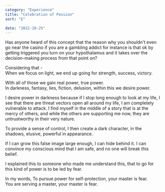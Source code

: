 ```yaml
---
category: "Experience" 
title: "Celebration of Passion"
sort: "E" 

date: "2022-10-25"
---
```


Has anyone heard of this concept that the reason why you shouldn't even go near the casino if you are a gambling addict for instance is that ok by getting triggered you turn on your hypothalamus and it takes over the decision-making process from that point on?    

Considering that -  
When we focus on light, we end up going for strength, success, victory.  

With all of those we gain real power, true power.  
In darkness, fantasy, lies, fiction, delusion, 
within this we desire power.  

I desire power in darkness because if I stop long enough to look at my life, I see that there are threat vectors open all around my life, I am completely vulnerable to attack. I find myself in the middle of a story that is at the mercy of others, and while the others are supporting me now, they are untrustworthy in their very nature.  

To provide a sense of control, I then create a dark character, in the shadows, elusive, powerful in appearance.  

If I can grow this false image large enough, I can hide behind it. I can convince my conscious mind that I am safe, and no one will break this belief.  

I explained this to someone who made me understand this, 
that to go for this kind of power is to be led by fear.  

In my words, 
To pursue power for self-protection, your master is fear.  
You are serving a master, your master is fear.